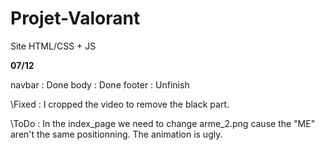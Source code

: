# Projet-Valorant
Site HTML/CSS + JS

**07/12**

navbar : Done
body : Done
footer : Unfinish

\\Fixed :
I cropped the video to remove the black part.

\\ToDo :
In the index_page we need to change arme_2.png cause the "ME" aren't the same positionning. The animation is ugly.
